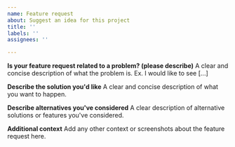 ```yaml
---
name: Feature request
about: Suggest an idea for this project
title: ''
labels: ''
assignees: ''

---
```


**Is your feature request related to a problem? (please describe)**
A clear and concise description of what the problem is. Ex. I would like to see [...]

**Describe the solution you'd like**
A clear and concise description of what you want to happen.

**Describe alternatives you've considered**
A clear description of  alternative solutions or features you've considered.

**Additional context**
Add any other context or screenshots about the feature request here.
